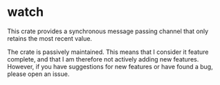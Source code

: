 # watch

This crate provides a synchronous message passing channel that only retains the
most recent value.

The crate is passively maintained. This means that I consider it feature
complete, and that I am therefore not actively adding new features. However, if
you have suggestions for new features or have found a bug, please open an issue.
